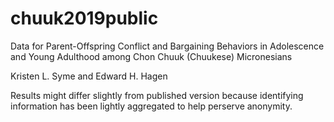 # chuuk2019public

Data for Parent-Offspring Conflict and Bargaining Behaviors in Adolescence and Young Adulthood among Chon Chuuk (Chuukese) Micronesians

Kristen L. Syme and Edward H. Hagen

Results might differ slightly from published version because identifying information has been lightly aggregated to help perserve anonymity.
